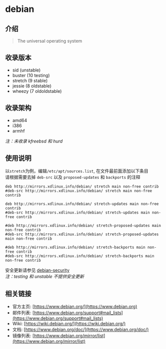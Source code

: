 # debian

## 介绍

> The universal operating system

## 收录版本

* sid (unstable)
* buster (10 testing)
* stretch (9 stable)
* jessie (8 oldstable)
* wheezy (7 oldoldstable)

## 收录架构

* amd64
* i386
* armhf

*注：未收录 kfreebsd 和 hurd*

## 使用说明

以`stretch`为例，编辑`/etc/apt/sources.list`, 在文件最前面添加以下条目  
请根据需要去掉 `deb-src` 以及 `proposed-updates` 和 `backports` 的注释

```
deb http://mirrors.xdlinux.info/debian/ stretch main non-free contrib
#deb-src http://mirrors.xdlinux.info/debian/ stretch main non-free contrib

deb http://mirrors.xdlinux.info/debian/ stretch-updates main non-free contrib
#deb-src http://mirrors.xdlinux.info/debian/ stretch-updates main non-free contrib

#deb http://mirrors.xdlinux.info/debian/ stretch-proposed-updates main non-free contrib
#deb-src http://mirrors.xdlinux.info/debian/ stretch-proposed-updates main non-free contrib

#deb http://mirrors.xdlinux.info/debian/ stretch-backports main non-free contrib
#deb-src http://mirrors.xdlinux.info/debian/ stretch-backports main non-free contrib
```

安全更新请参见 [debian-security](./debian-security.md)  
*注：testing 和 unstable 不提供安全更新*

## 相关链接

* 官方主页: [https://www.debian.org/](https://www.debian.org)
* 邮件列表: [https://www.debian.org/support#mail_lists](https://www.debian.org/support#mail_lists)
* Wiki: [https://wiki.debian.org/](https://wiki.debian.org/)
* 文档: [https://www.debian.org/doc/](https://www.debian.org/doc/)
* 镜像列表: [https://www.debian.org/mirror/list](https://www.debian.org/mirror/list)
